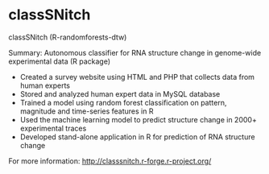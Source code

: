 # classSNitch
classSNitch (R-randomforests-dtw)

Summary: Autonomous classifier for RNA structure change in genome-wide experimental data (R package)
- Created a survey website using HTML and PHP that collects data from human experts 
- Stored and analyzed human expert data in MySQL database
- Trained a model using random forest classification on pattern, magnitude and time-series features in R
- Used the machine learning model to predict structure change in 2000+ experimental traces
- Developed stand-alone application in R for prediction of RNA structure change

For  more information:
http://classsnitch.r-forge.r-project.org/
